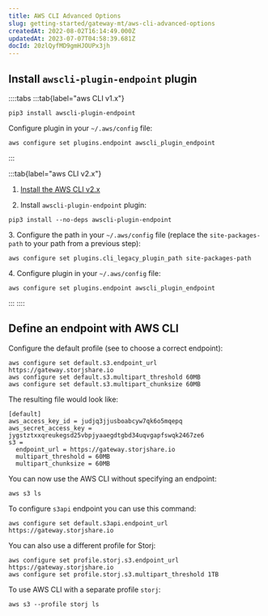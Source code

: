 ```yaml
---
title: AWS CLI Advanced Options
slug: getting-started/gateway-mt/aws-cli-advanced-options
createdAt: 2022-08-02T16:14:49.000Z
updatedAt: 2023-07-07T04:58:39.681Z
docId: 20zlQyfMD9gmHJOUPx3jh
---
```


## Install `awscli-plugin-endpoint` plugin

::::tabs
:::tab{label="aws CLI v1.x"}
```shell
pip3 install awscli-plugin-endpoint
```

Configure plugin in your `~/.aws/config` file:

```shell
aws configure set plugins.endpoint awscli_plugin_endpoint
```
:::

:::tab{label="aws CLI v2.x"}


1.  [Install the AWS CLI v2.x](https://docs.aws.amazon.com/cli/latest/userguide/cli-chap-getting-started.html)

2.  Install `awscli-plugin-endpoint` plugin:

```shell
pip3 install --no-deps awscli-plugin-endpoint
```

3\. Configure the path in your `~/.aws/config` file (replace the `site-packages-path` to your path from a previous step):

```shell
aws configure set plugins.cli_legacy_plugin_path site-packages-path
```

4\. Configure plugin in your `~/.aws/config` file:

```shell
aws configure set plugins.endpoint awscli_plugin_endpoint
```
:::
::::

## Define an endpoint with AWS CLI

Configure the default profile (see [](docId\:EGM8O-1xt2Az03eBWT8Rf) to choose a correct endpoint):

```shell
aws configure set default.s3.endpoint_url https://gateway.storjshare.io
aws configure set default.s3.multipart_threshold 60MB
aws configure set default.s3.multipart_chunksize 60MB
```

The resulting file would look like:

```none
[default]
aws_access_key_id = judjq3jjusboabcyw7qk6o5mqepq
aws_secret_access_key = jygstztxxqreukegsd25vbpjyaaegdtgbd34uqvgapfswqk2467ze6
s3 =
  endpoint_url = https://gateway.storjshare.io
  multipart_threshold = 60MB
  multipart_chunksize = 60MB
```

You can now use the AWS CLI without specifying an endpoint:

```shell
aws s3 ls
```

To configure `s3api` endpoint you can use this command:

```shell
aws configure set default.s3api.endpoint_url https://gateway.storjshare.io
```

You can also use a different profile for Storj:

```shell
aws configure set profile.storj.s3.endpoint_url https://gateway.storjshare.io
aws configure set profile.storj.s3.multipart_threshold 1TB
```

To use AWS CLI with a separate profile `storj`:

```shell
aws s3 --profile storj ls
```

